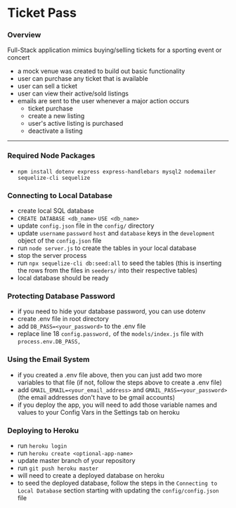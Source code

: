 # Ticket Pass

### Overview 

Full-Stack application mimics buying/selling tickets for a sporting event or concert

- a mock venue was created to build out basic functionality
- user can purchase any ticket that is available 
- user can sell a ticket
- user can view their active/sold listings
- emails are sent to the user whenever a major action occurs 
    - ticket purchase
    - create a new listing
    - user's active listing is purchased 
    - deactivate a listing

----------------


### Required Node Packages 
- `npm install dotenv express express-handlebars mysql2 nodemailer sequelize-cli sequelize`

### Connecting to Local Database 

- create local SQL database 
- `CREATE DATABASE <db_name>` `USE <db_name>`
- update `config.json` file in the `config/` directory 
- update `username` `password` `host` and `database` keys in the `development` object of the `config.json` file
- run `node server.js` to create the tables in your local database
- stop the server process
- run `npx sequelize-cli db:seed:all` to seed the tables (this is inserting the rows from the files in `seeders/` into their respective tables)
- local database should be ready 


### Protecting Database Password

- if you need to hide your database password, you can use dotenv 
- create .env file in root directory 
- add `DB_PASS=<your_password>` to the .env file
- replace line 18 `config.password,` of the `models/index.js` file with `process.env.DB_PASS,`


### Using the Email System 

- if you created a .env file above, then you can just add two more variables to that file (if not, follow the steps above to create a .env file)
- add `GMAIL_EMAIL=<your_email_address>` and `GMAIL_PASS=<your_password>` (the email addresses don't have to be gmail accounts)
- if you deploy the app, you will need to add those variable names and values to your Config Vars in the Settings tab on heroku


### Deploying to Heroku 

- run `heroku login` 
- run `heroku create <optional-app-name>`
- update master branch of your repository 
- run `git push heroku master`
- will need to create a deployed database on heroku 
- to seed the deployed database, follow the steps in the `Connecting to Local Database` section starting with updating the `config/config.json` file 
